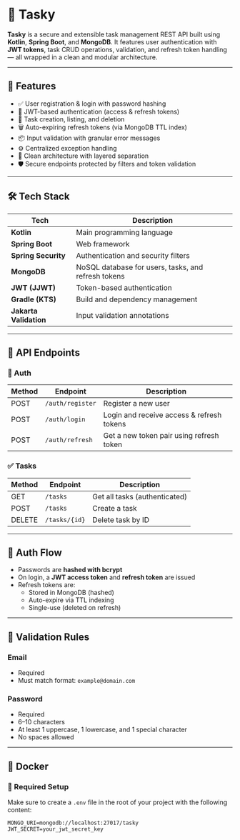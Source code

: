# 📘 Tasky

**Tasky** is a secure and extensible task management REST API built using **Kotlin**, **Spring Boot**, and **MongoDB**. It features user authentication with **JWT tokens**, task CRUD operations, validation, and refresh token handling — all wrapped in a clean and modular architecture.

---

## 🚀 Features

- ✅ User registration & login with password hashing
- 🔐 JWT-based authentication (access & refresh tokens)
- 🧾 Task creation, listing, and deletion
- 🗑️ Auto-expiring refresh tokens (via MongoDB TTL index)
- 📦 Input validation with granular error messages
- ⚙️ Centralized exception handling
- 📁 Clean architecture with layered separation
- 🛡️ Secure endpoints protected by filters and token validation

---

## 🛠 Tech Stack

| Tech | Description |
|------|-------------|
| **Kotlin** | Main programming language |
| **Spring Boot** | Web framework |
| **Spring Security** | Authentication and security filters |
| **MongoDB** | NoSQL database for users, tasks, and refresh tokens |
| **JWT (JJWT)** | Token-based authentication |
| **Gradle (KTS)** | Build and dependency management |
| **Jakarta Validation** | Input validation annotations |

---

## 📡 API Endpoints

### 🔐 Auth

| Method | Endpoint         | Description                          |
|--------|------------------|--------------------------------------|
| POST   | `/auth/register` | Register a new user                  |
| POST   | `/auth/login`    | Login and receive access & refresh tokens |
| POST   | `/auth/refresh`  | Get a new token pair using refresh token |

### ✅ Tasks

| Method | Endpoint         | Description                |
|--------|------------------|----------------------------|
| GET    | `/tasks`         | Get all tasks (authenticated) |
| POST   | `/tasks`         | Create a task              |
| DELETE | `/tasks/{id}`    | Delete task by ID          |

---

## 🔐 Auth Flow

- Passwords are **hashed with bcrypt**
- On login, a **JWT access token** and **refresh token** are issued
- Refresh tokens are:
    - Stored in MongoDB (hashed)
    - Auto-expire via TTL indexing
    - Single-use (deleted on refresh)

---

## 🧪 Validation Rules

### Email
- Required
- Must match format: `example@domain.com`

### Password
- Required
- 6–10 characters
- At least 1 uppercase, 1 lowercase, and 1 special character
- No spaces allowed

---

## 🐳 Docker

### 📁 Required Setup
Make sure to create a `.env` file in the root of your project with the following content:

```env
MONGO_URI=mongodb://localhost:27017/tasky
JWT_SECRET=your_jwt_secret_key
